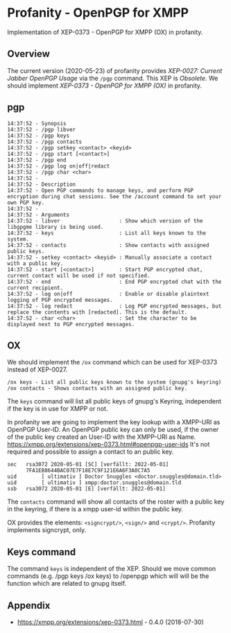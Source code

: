 # Profanity - OpenPGP for XMPP

Implementation of XEP-0373 - OpenPGP for XMPP (OX) in profanity.

## Overview
The current version (2020-05-23) of profanity provides *XEP-0027: Current Jabber
OpenPGP Usage* via the `/pgp` command. This XEP is *Obsolete*. We should
implement *XEP-0373 - OpenPGP for XMPP (OX)* in profanity.

## pgp

```
14:37:52 - Synopsis
14:37:52 - /pgp libver
14:37:52 - /pgp keys
14:37:52 - /pgp contacts
14:37:52 - /pgp setkey <contact> <keyid>
14:37:52 - /pgp start [<contact>]
14:37:52 - /pgp end
14:37:52 - /pgp log on|off|redact
14:37:52 - /pgp char <char>
14:37:52 -
14:37:52 - Description
14:37:52 - Open PGP commands to manage keys, and perform PGP encryption during chat sessions. See the /account command to set your own PGP key.
14:37:52 -
14:37:52 - Arguments
14:37:52 - libver                   : Show which version of the libgpgme library is being used.
14:37:52 - keys                     : List all keys known to the system.
14:37:52 - contacts                 : Show contacts with assigned public keys.
14:37:52 - setkey <contact> <keyid> : Manually associate a contact with a public key.
14:37:52 - start [<contact>]        : Start PGP encrypted chat, current contact will be used if not specified.
14:37:52 - end                      : End PGP encrypted chat with the current recipient.
14:37:52 - log on|off               : Enable or disable plaintext logging of PGP encrypted messages.
14:37:52 - log redact               : Log PGP encrypted messages, but replace the contents with [redacted]. This is the default.
14:37:52 - char <char>              : Set the character to be displayed next to PGP encrypted messages.
```
## OX
We should implement the `/ox` command which can be used for XEP-0373 instead of
XEP-0027.

```
/ox keys - List all public keys known to the system (gnupg's keyring)
/ox contacts - Shows contacts with an assigned public key.
```

The `keys` command will list all public keys of gnupg's Keyring, independent if
the key is in use for XMPP or not.

In profanity we are going to implement the key lookup with a XMPP-URI as OpenPGP
User-ID. An OpenPGP public key can only be used, if the owner of the public key
created an User-ID with the XMPP-URI as Name. https://xmpp.org/extensions/xep-0373.html#openpgp-user-ids
It's not required and possible to assign a contact to an public key.

```
sec   rsa3072 2020-05-01 [SC] [verfällt: 2022-05-01]
      7FA1EB8644BAC07E7F18E7C9F121E6A6F3A0C7A5
uid        [ ultimativ ] Doctor Snuggles <doctor.snuggles@domain.tld>
uid        [ ultimativ ] xmpp:doctor.snuggles@domain.tld
ssb   rsa3072 2020-05-01 [E] [verfällt: 2022-05-01]
```

The `contacts` command will show all contacts of the roster with a public key in
the keyring, if there is a xmpp user-id within the public key.

OX provides the elements: `<signcrypt/>`, `<sign/>` and `<crypt/>`. Profanity
implements signcrypt, only.


## Keys command
The command `keys` is independent of the XEP. Should we move common commands
(e.g. /pgp keys /ox keys) to /openpgp which will will be the function which are
related to gnupg itself.

## Appendix

* https://xmpp.org/extensions/xep-0373.html - 0.4.0 (2018-07-30)


